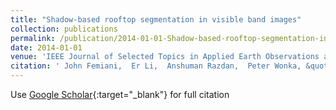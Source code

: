```yaml
---
title: "Shadow-based rooftop segmentation in visible band images"
collection: publications
permalink: /publication/2014-01-01-Shadow-based-rooftop-segmentation-in-visible-band-images
date: 2014-01-01
venue: 'IEEE Journal of Selected Topics in Applied Earth Observations and Remote Sensing'
citation: ' John Femiani,  Er Li,  Anshuman Razdan,  Peter Wonka, &quot;Shadow-based rooftop segmentation in visible band images.&quot; IEEE Journal of Selected Topics in Applied Earth Observations and Remote Sensing, 2014.'
---
```

Use [Google Scholar](https://scholar.google.com/scholar?q=Shadow+based+rooftop+segmentation+in+visible+band+images){:target="_blank"} for full citation